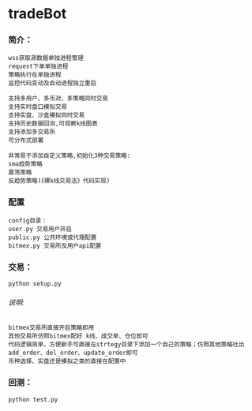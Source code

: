 # tradeBot

### 简介：
```
wss获取源数据单独进程管理
request下单单独进程
策略执行在单独进程
监控代码变动及自动进程独立重启

支持多用户、多币对、多策略同时交易
支持实时盘口模拟交易
支持实盘、沙盒模拟同时交易
支持历史数据回测,可观察k线图表
支持添加多交易所
可分布式部署

非常易于添加自定义策略,初始化3种交易策略:
sma趋势策略
震荡策略
反趋势策略(《裸k线交易法》代码实现)
```

### 配置
```
config目录：
user.py 交易用户开启
public.py 公共环境或代理配置
bitmex.py 交易所及用户api配置
```

### 交易：
`python setup.py`
###### 说明:
```
bitmex交易所直接开启策略即用
其他交易所仿照bitmex配好 k线、成交单、仓位即可
代码逻辑简单，方便新手可直接在strtegy目录下添加一个自己的策略；仿照其他策略吐出 add_order、del_order、update_order即可
币种选择、实盘还是模拟之类的直接在配置中
```

### 回测：
`python test.py`